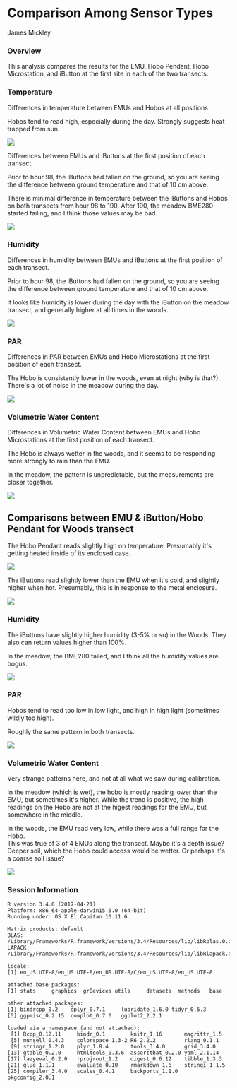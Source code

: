 # Comparison Among Sensor Types
James Mickley  





### Overview

This analysis compares the results for the EMU, Hobo Pendant, Hobo Microstation, and iButton at the first site in each of the two transects.  







### Temperature

Differences in temperature between EMUs and Hobos at all positions

Hobos tend to read high, especially during the day.  Strongly suggests heat trapped from sun.

![](Sensor-Comparison_files/figure-html/Temp_Diff_Hobo-1.png)<!-- -->

Differences between EMUs and iButtons at the first position of each transect.

Prior to hour 98, the iButtons had fallen on the ground, so you are seeing the difference between ground temperature and that of 10 cm above.

There is minimal difference in temperature between the iButtons and Hobos on both transects from hour 98 to 190.  After 190, the meadow BME280 started failing, and I think those values may be bad.  

![](Sensor-Comparison_files/figure-html/Temp_Diff_iButton-1.png)<!-- -->


### Humidity

Differences in humidity between EMUs and iButtons at the first position of each transect.

Prior to hour 98, the iButtons had fallen on the ground, so you are seeing the difference between ground temperature and that of 10 cm above.

It looks like humidity is lower during the day with the iButton on the meadow transect, and generally higher at all times in the woods.


![](Sensor-Comparison_files/figure-html/Humid_Diff-1.png)<!-- -->


### PAR

Differences in PAR between EMUs and Hobo Microstations at the first position of each transect.

The Hobo is consistently lower in the woods, even at night (why is that?). There's a lot of noise in the meadow during the day.



![](Sensor-Comparison_files/figure-html/PAR_Diff-1.png)<!-- -->




### Volumetric Water Content

Differences in Volumetric Water Content between EMUs and Hobo Microstations at the first position of each transect.

The Hobo is always wetter in the woods, and it seems to be responding more strongly to rain than the EMU.

In the meadow, the pattern is unpredictable, but the measurements are closer together.

![](Sensor-Comparison_files/figure-html/VWC_Diff-1.png)<!-- -->

## Comparisons between EMU & iButton/Hobo Pendant for Woods transect

The Hobo Pendant reads slightly high on temperature.  Presumably it's getting heated inside of its enclosed case.


![](Sensor-Comparison_files/figure-html/Temp_Comp_Hobo-1.png)<!-- -->

The iButtons read slightly lower than the EMU when it's cold, and slightly higher when hot.  Presumably, this is in response to the metal enclosure.

![](Sensor-Comparison_files/figure-html/Temp_Comp_iButton-1.png)<!-- -->

### Humidity

The iButtons have slightly higher humidity (3-5% or so) in the Woods.  They also can return values higher than 100%.  

In the meadow, the BME280 failed, and I think all the humidity values are bogus.

![](Sensor-Comparison_files/figure-html/Humid_Comp-1.png)<!-- -->


### PAR

Hobos tend to read too low in low light, and high in high light (sometimes wildly too high).

Roughly the same pattern in both transects.


![](Sensor-Comparison_files/figure-html/PAR_Comp-1.png)<!-- -->



### Volumetric Water Content

Very strange patterns here, and not at all what we saw during calibration.

In the meadow (which is wet), the hobo is mostly reading lower than the EMU, but sometimes it's higher.  While the trend is positive, the high readings on the Hobo are not at the higest readings for the EMU, but somewhere in the middle.

In the woods, the EMU read very low, while there was a full range for the Hobo.  
This was true of 3 of 4 EMUs along the transect.  Maybe it's a depth issue? Deeper soil, which the Hobo could access would be wetter.  Or perhaps it's a coarse soil issue?

![](Sensor-Comparison_files/figure-html/VWC_Comp-1.png)<!-- -->


### Session Information


```
R version 3.4.0 (2017-04-21)
Platform: x86_64-apple-darwin15.6.0 (64-bit)
Running under: OS X El Capitan 10.11.6

Matrix products: default
BLAS: /Library/Frameworks/R.framework/Versions/3.4/Resources/lib/libRblas.0.dylib
LAPACK: /Library/Frameworks/R.framework/Versions/3.4/Resources/lib/libRlapack.dylib

locale:
[1] en_US.UTF-8/en_US.UTF-8/en_US.UTF-8/C/en_US.UTF-8/en_US.UTF-8

attached base packages:
[1] stats     graphics  grDevices utils     datasets  methods   base     

other attached packages:
[1] bindrcpp_0.2    dplyr_0.7.1     lubridate_1.6.0 tidyr_0.6.3    
[5] ggpmisc_0.2.15  cowplot_0.7.0   ggplot2_2.2.1  

loaded via a namespace (and not attached):
 [1] Rcpp_0.12.11     bindr_0.1        knitr_1.16       magrittr_1.5    
 [5] munsell_0.4.3    colorspace_1.3-2 R6_2.2.2         rlang_0.1.1     
 [9] stringr_1.2.0    plyr_1.8.4       tools_3.4.0      grid_3.4.0      
[13] gtable_0.2.0     htmltools_0.3.6  assertthat_0.2.0 yaml_2.1.14     
[17] lazyeval_0.2.0   rprojroot_1.2    digest_0.6.12    tibble_1.3.3    
[21] glue_1.1.1       evaluate_0.10    rmarkdown_1.6    stringi_1.1.5   
[25] compiler_3.4.0   scales_0.4.1     backports_1.1.0  pkgconfig_2.0.1 
```









